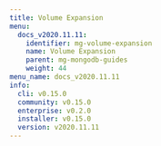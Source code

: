 ```yaml
---
title: Volume Expansion
menu:
  docs_v2020.11.11:
    identifier: mg-volume-expansion
    name: Volume Expansion
    parent: mg-mongodb-guides
    weight: 44
menu_name: docs_v2020.11.11
info:
  cli: v0.15.0
  community: v0.15.0
  enterprise: v0.2.0
  installer: v0.15.0
  version: v2020.11.11
---
```


